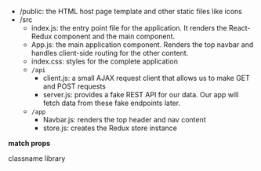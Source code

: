 - /public: the HTML host page template and other static files like icons
- /src
  - index.js: the entry point file for the application. It renders the React-Redux <Provider> component and the main <App> component.
  - App.js: the main application component. Renders the top navbar and handles client-side routing for the other content.
  - index.css: styles for the complete application
  - `/api`
    - client.js: a small AJAX request client that allows us to make GET and POST requests
    - server.js: provides a fake REST API for our data. Our app will fetch data from these fake endpoints later.
  - `/app`
    - Navbar.js: renders the top header and nav content
    - store.js: creates the Redux store instance

**match props**

classname library
